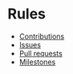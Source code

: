 # Rules
- [Contributions](/docs/rules/Contributions)
- [Issues](/docs/rules/Issues)
- [Pull requests](/docs/rules/Pull_requests)
- [Milestones](/docs/rules/Milestones)
